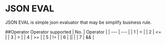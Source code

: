 # JSON EVAL 
JSON EVAL is simple json evaluator that may be simplify business rule. 

##Operator 
Operator supported 
| No.      | Operator  |
| ---      | ---       |
| 1        | <         |
| 2        | <=        |
| 3        | >         |
| 4        | >=        |
| 5        | !=        |
| 6        | \||        |
| 7        | &&        |
